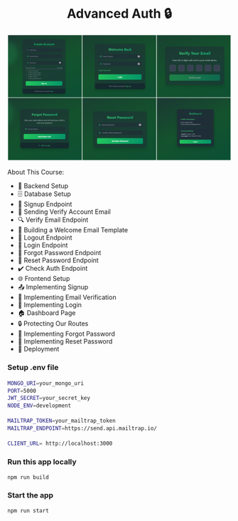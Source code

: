 
<h1 align="center">Advanced Auth 🔒 </h1>

![Demo App](frontend/public/project-photo.png)

About This Course:

-   🔧 Backend Setup
-   🗄️ Database Setup
-   🔐 Signup Endpoint
-   📧 Sending Verify Account Email
-   🔍 Verify Email Endpoint
-   📄 Building a Welcome Email Template
-   🚪 Logout Endpoint
-   🔑 Login Endpoint
-   🔄 Forgot Password Endpoint
-   🔁 Reset Password Endpoint
-   ✔️ Check Auth Endpoint
-   🌐 Frontend Setup
-   📤 Implementing Signup
-   📧 Implementing Email Verification
-   🔑 Implementing Login
-   🏠 Dashboard Page
-   🔒 Protecting Our Routes
-   🔄 Implementing Forgot Password
-   🔁 Implementing Reset Password
-   🚀 Deployment

### Setup .env file

```bash
MONGO_URI=your_mongo_uri
PORT=5000
JWT_SECRET=your_secret_key
NODE_ENV=development

MAILTRAP_TOKEN=your_mailtrap_token
MAILTRAP_ENDPOINT=https://send.api.mailtrap.io/

CLIENT_URL= http://localhost:3000
```

### Run this app locally

```shell
npm run build
```

### Start the app

```shell
npm run start
```
